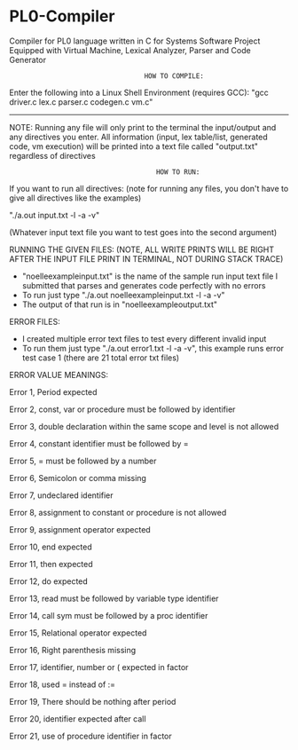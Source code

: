 # PL0-Compiler
Compiler for PL0 language written in C for Systems Software Project
Equipped with Virtual Machine, Lexical Analyzer, Parser and Code Generator

                                      HOW TO COMPILE:
Enter the following into a Linux Shell Environment (requires GCC):
"gcc driver.c lex.c parser.c codegen.c vm.c"

------------------------------------------------------------------------------------------------------

NOTE: Running any file will only print to the terminal the input/output and any directives you enter.
      All information (input, lex table/list, generated code, vm execution) will be printed into
      a text file called "output.txt" regardless of directives


                                         HOW TO RUN:

If you want to run all directives: (note for running any files, you don't have to give all directives like the examples)

"./a.out input.txt -l -a -v"

(Whatever input text file you want to test goes into the second argument)


RUNNING THE GIVEN FILES: (NOTE, ALL WRITE PRINTS WILL BE RIGHT AFTER THE INPUT FILE PRINT IN TERMINAL, NOT DURING STACK TRACE)

- "noelleexampleinput.txt" is the name of the sample run input text file I submitted that parses and generates code perfectly with no errors
- To run just type "./a.out noelleexampleinput.txt -l -a -v"
- The output of that run is in "noelleexampleoutput.txt"


ERROR FILES:

- I created multiple error text files to test every different invalid input
- To run them just type "./a.out error1.txt -l -a -v", this example runs error test case 1 (there are 21 total error txt files)

ERROR VALUE MEANINGS:

Error 1, Period expected

Error 2, const, var or procedure must be followed by identifier

Error 3, double declaration within the same scope and level is not allowed

Error 4, constant identifier must be followed by =

Error 5, = must be followed by a number

Error 6, Semicolon or comma missing

Error 7, undeclared identifier

Error 8, assignment to constant or procedure is not allowed

Error 9, assignment operator expected

Error 10, end expected

Error 11, then expected

Error 12, do expected

Error 13, read must be followed by variable type identifier

Error 14, call sym must be followed by a proc identifier

Error 15, Relational operator expected

Error 16, Right parenthesis missing

Error 17, identifier, number or ( expected in factor

Error 18, used = instead of :=

Error 19, There should be nothing after period

Error 20, identifier expected after call

Error 21, use of procedure identifier in factor
